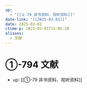 ```yaml
---
up:
  - "[[①-79 非书资料、视听资料]]"
date-link: "[[2025-03-01]]"
date: 2025-03-01
ctime-p: 2025-03-01T13:05:20
aliases:
  - 文献
---
```


# ①-794 文献

- up: [[①-79 非书资料、视听资料]]
